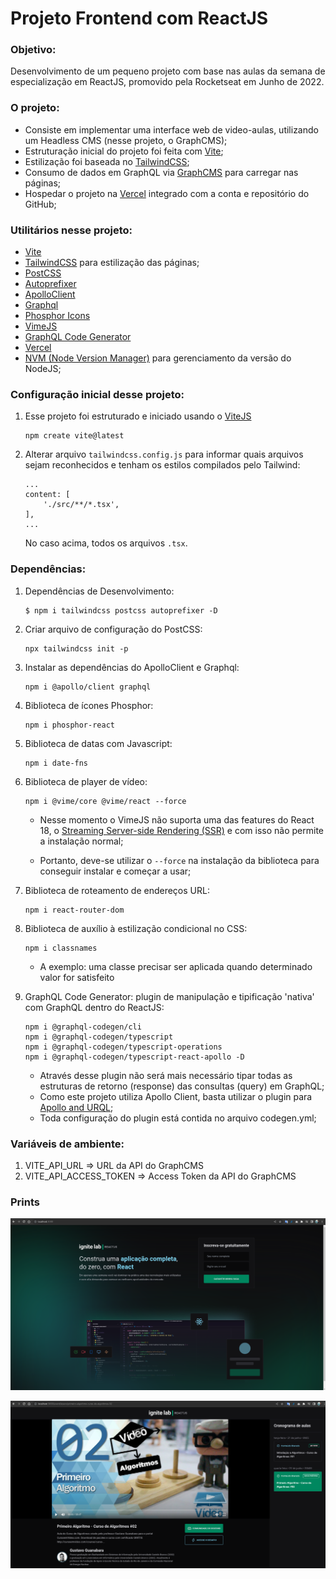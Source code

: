 # Projeto Frontend com ReactJS

### Objetivo:

Desenvolvimento de um pequeno projeto com base nas aulas da semana de especialização em ReactJS, promovido pela Rocketseat em Junho de 2022. 

### O projeto: 

- Consiste em implementar uma interface web de video-aulas, utilizando um Headless CMS (nesse projeto, o GraphCMS); 
- Estruturação inicial do projeto foi feita com [Vite](https://vitejs.dev/);
- Estilização foi baseada no [TailwindCSS](https://tailwindcss.com/);
- Consumo de dados em GraphQL via [GraphCMS](https://graphcms.com/) para carregar nas páginas;
- Hospedar o projeto na [Vercel](https://vercel.com/) integrado com a conta e repositório do GitHub;


### Utilitários nesse projeto:

- [Vite](https://vitejs.dev/)
- [TailwindCSS](https://tailwindcss.com/) para estilização das páginas;
- [PostCSS](https://postcss.org/)
- [Autoprefixer](https://github.com/postcss/autoprefixer)
- [ApolloClient](https://www.apollographql.com/)
- [Graphql](https://graphql.org/)
- [Phosphor Icons](https://phosphoricons.com/)
- [VimeJS](https://vimejs.com/)
- [GraphQL Code Generator](https://www.graphql-code-generator.com/)
- [Vercel](https://vercel.com/)
- [NVM (Node Version Manager)](https://github.com/nvm-sh/nvm#installing-and-updating) para gerenciamento da versão do NodeJS;


### Configuração inicial desse projeto:

1. Esse projeto foi estruturado e iniciado usando o [ViteJS](https://vitejs.dev/)

    ```
    npm create vite@latest
    ```

2. Alterar arquivo `tailwindcss.config.js` para informar quais arquivos sejam reconhecidos e tenham os estilos compilados pelo Tailwind:

    ```
    ...
    content: [
        './src/**/*.tsx',
    ],
    ...
    ```
    No caso acima, todos os arquivos `.tsx`.


### Dependências: 

1. Dependências de Desenvolvimento:

    ```
    $ npm i tailwindcss postcss autoprefixer -D
    ```

2. Criar arquivo de configuração do PostCSS:

    ```
    npx tailwindcss init -p
    ```

3. Instalar as dependências do ApolloClient e Graphql:

    ```
    npm i @apollo/client graphql
    ```

4. Biblioteca de ícones Phosphor:

    ```
    npm i phosphor-react
    ```

5. Biblioteca de datas com Javascript:

    ```
    npm i date-fns
    ```

6. Biblioteca de player de vídeo:

    ```
    npm i @vime/core @vime/react --force
    ```

    - Nesse momento o VimeJS não suporta uma das features do React 18, o [Streaming Server-side Rendering (SSR)](https://nextjs.org/docs/advanced-features/react-18/streaming) e com isso não permite a instalação normal;

    - Portanto, deve-se utilizar o `--force` na instalação da biblioteca para conseguir instalar e começar a usar;

7. Biblioteca de roteamento de endereços URL:

    ```
    npm i react-router-dom
    ```

8. Biblioteca de auxílio à estilização condicional no CSS:

    ```
    npm i classnames
    ```

    - A exemplo: uma classe precisar ser aplicada quando determinado valor for satisfeito

9. GraphQL Code Generator: plugin de manipulação e tipificação 'nativa' com GraphQL dentro do ReactJS:

    ```
    npm i @graphql-codegen/cli
    npm i @graphql-codegen/typescript 
    npm i @graphql-codegen/typescript-operations 
    npm i @graphql-codegen/typescript-react-apollo -D
    ```

    - Através desse plugin não será mais necessário tipar todas as estruturas de retorno (response) das consultas (query) em GraphQL;
    - Como este projeto utiliza Apollo Client, basta utilizar o plugin para [Apollo and URQL](https://www.graphql-code-generator.com/docs/guides/react#apollo-and-urql);
    - Toda configuração do plugin está contida no arquivo codegen.yml;


### Variáveis de ambiente:

1. VITE_API_URL => URL da API do GraphCMS
2. VITE_API_ACCESS_TOKEN => Access Token da API do GraphCMS


### Prints
![Homepage](./prints/subscribe-homepage.png)

![Event page](./prints/event-page.png)
